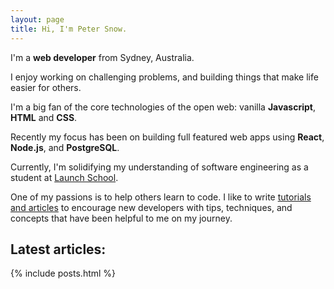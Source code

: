```yaml
---
layout: page
title: Hi, I'm Peter Snow.
---
```


I'm a **web developer** from Sydney, Australia.

I enjoy working on challenging problems, and building things that make life easier for others.

I'm a big fan of the core technologies of the open web: vanilla **Javascript**, **HTML** and **CSS**.

Recently my focus has been on building full featured web apps using **React**, **Node.js**, and **PostgreSQL**.

Currently, I'm solidifying my understanding of software engineering as a student at [Launch School](https://www.launchschool.com).

One of my passions is to help others learn to code. I like to write [tutorials and articles](/blog) to encourage new developers with tips, techniques, and concepts that have been helpful to me on my journey.

## Latest articles:

{% include posts.html %}
